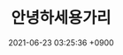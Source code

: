 ---
layout: post
title:  "안녕하세용가리"
date:   2021-06-23 03:25:36 +0900
categories: Javascript NodeJS
---